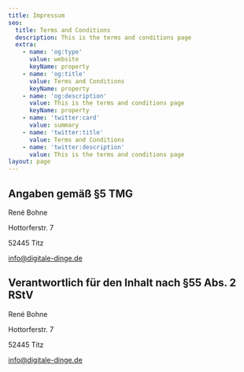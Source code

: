 ```yaml
---
title: Impressum
seo:
  title: Terms and Conditions
  description: This is the terms and conditions page
  extra:
    - name: 'og:type'
      value: website
      keyName: property
    - name: 'og:title'
      value: Terms and Conditions
      keyName: property
    - name: 'og:description'
      value: This is the terms and conditions page
      keyName: property
    - name: 'twitter:card'
      value: summary
    - name: 'twitter:title'
      value: Terms and Conditions
    - name: 'twitter:description'
      value: This is the terms and conditions page
layout: page
---
```

## Angaben gemäß §5 TMG



René Bohne

Hottorferstr. 7

52445 Titz

info@digitale-dinge.de



## Verantwortlich für den Inhalt nach §55 Abs. 2 RStV

René Bohne

Hottorferstr. 7

52445 Titz

info@digitale-dinge.de
